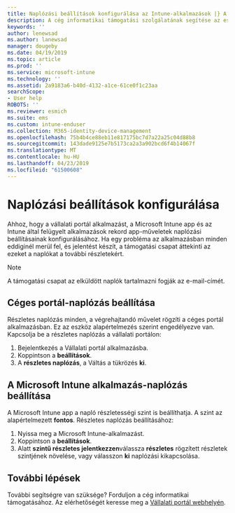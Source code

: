```yaml
---
title: Naplózási beállítások konfigurálása az Intune-alkalmazások |} A Microsoft Docs
description: A cég informatikai támogatási szolgálatának segítése az eszközproblémák megoldásában részletes naplózással
keywords: ''
author: lenewsad
ms.author: lanewsad
manager: dougeby
ms.date: 04/19/2019
ms.topic: article
ms.prod: ''
ms.service: microsoft-intune
ms.technology: ''
ms.assetid: 2a9183a6-b40d-4132-a1ce-61ce0f1c23aa
searchScope:
- User help
ROBOTS: ''
ms.reviewer: esmich
ms.suite: ems
ms.custom: intune-enduser
ms.collection: M365-identity-device-management
ms.openlocfilehash: 75b4b4ce88eb11e817175bc7d7a22a25c04d88b8
ms.sourcegitcommit: 143dade9125e7b5173ca2a3a902bcd6f4b14067f
ms.translationtype: MT
ms.contentlocale: hu-HU
ms.lasthandoff: 04/23/2019
ms.locfileid: "61500608"
---
```

# <a name="configure-logging-settings"></a>Naplózási beállítások konfigurálása

Ahhoz, hogy a vállalati portál alkalmazást, a Microsoft Intune app és az Intune által felügyelt alkalmazások rekord app-műveletek naplózási beállításainak konfigurálásához. Ha egy probléma az alkalmazásban minden eddiginél merül fel, és jelentést készít, a támogatási csapat áttekinti az ezeket a naplókat a további részletekért. 

> [!NOTE]
> A támogatási csapat az elküldött naplók tartalmazni fogják az e-mail-címét.  

## <a name="configure-company-portal-logging"></a>Céges portál-naplózás beállítása
Részletes naplózás minden, a végrehajtandó művelet rögzíti a céges portál alkalmazásban. Ez az eszköz alapértelmezés szerint engedélyezve van. Kapcsolja be a részletes naplózás a vállalati portálon:  

1. Bejelentkezés a Vállalati portál alkalmazásba.
2. Koppintson a **beállítások**.
3. A **részletes naplózás**, a Váltás a tükrözés **ki**.

## <a name="configure-microsoft-intune-app-logging"></a>A Microsoft Intune alkalmazás-naplózás beállítása
A Microsoft Intune app a napló részletességi szint is beállíthatja. A szint az alapértelmezett **fontos**. Részletes naplózás beállításához:  

1. Nyissa meg a Microsoft Intune-alkalmazást.  
2. Koppintson a **beállítások**.  
3. Alatt **szintű részletes jelentkezzen**válassza **részletes** rögzített részletek szintjének növelése, vagy válasszon **ki** naplózási kikapcsolása.  

## <a name="next-steps"></a>További lépések  

További segítségre van szüksége? Forduljon a cég informatikai támogatásához. Az elérhetőségét keresse meg a [Vállalati portál webhelyén](https://go.microsoft.com/fwlink/?linkid=2010980).  
